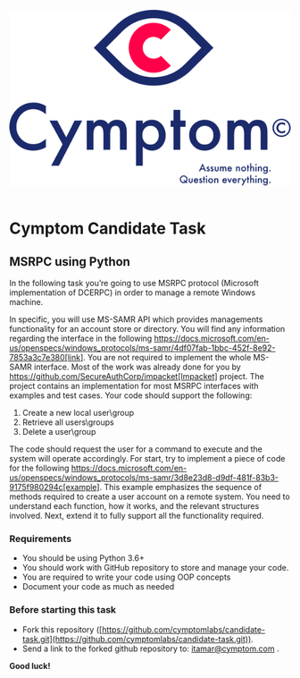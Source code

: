 ![](cymptom_logo.svg)
&nbsp;

# Cymptom Candidate Task

## MSRPC using Python
In the following task you’re going to use MSRPC protocol (Microsoft implementation of DCERPC) in order to manage a remote Windows machine. 

In specific, you will use MS-SAMR API which provides managements functionality for an
account store or directory. You will find any information regarding the interface in the following https://docs.microsoft.com/en-us/openspecs/windows_protocols/ms-samr/4df07fab-1bbc-452f-8e92-7853a3c7e380[link].
You are not required to implement the whole MS-SAMR interface. Most of the work was already done
for you by https://github.com/SecureAuthCorp/impacket[Impacket] project. The project contains an implementation for most MSRPC interfaces with examples and test cases.
Your code should support the following:
1. Create a new local user\group
2. Retrieve all users\groups
3. Delete a user\group

The code should request the user for a command to execute and the system will operate accordingly.
For start, try to implement a piece of code for the following https://docs.microsoft.com/en-us/openspecs/windows_protocols/ms-samr/3d8e23d8-d9df-481f-83b3-9175f980294c[example]. This example emphasizes the
sequence of methods required to create a user account on a remote system. You need to
understand each function, how it works, and the relevant structures involved.
Next, extend it to fully support all the functionality required.

### Requirements
- You should be using Python 3.6+
- You should work with GitHub repository to store and manage your code.
- You are required to write your code using OOP concepts
- Document your code as much as needed

### Before starting this task
- Fork this repository ([https://github.com/cymptomlabs/candidate-task.git](https://github.com/cymptomlabs/candidate-task.git)).
- Send a link to the forked github repository to: itamar@cymptom.com .

**Good luck!**
